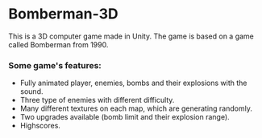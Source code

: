 # Bomberman-3D
This is a 3D computer game made in Unity. The game is based on a game called Bomberman from 1990.

### Some game's features:
- Fully animated player, enemies, bombs and their explosions with the sound.
- Three type of enemies with different difficulty.
- Many different textures on each map, which are generating randomly.
- Two upgrades available (bomb limit and their explosion range).
- Highscores.
